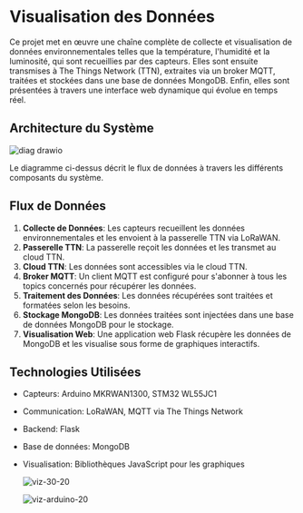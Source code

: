 # Visualisation des Données

Ce projet met en œuvre une chaîne complète de collecte et visualisation de données environnementales telles que la température, l'humidité et la luminosité, qui sont recueillies par des capteurs. Elles sont ensuite transmises à The Things Network (TTN), extraites via un broker MQTT, traitées et stockées dans une base de données MongoDB. Enfin, elles sont présentées à travers une interface web dynamique qui évolue en temps réel. 

## Architecture du Système

![diag drawio](https://github.com/ibra-mboula/IOT-LoRa-LoRaWAN/assets/78673312/f0572552-5ee2-4983-9ea4-94acb3555d19)

Le diagramme ci-dessus décrit le flux de données à travers les différents composants du système.

## Flux de Données

1. **Collecte de Données**: Les capteurs recueillent les données environnementales et les envoient à la passerelle TTN via LoRaWAN.
2. **Passerelle TTN**: La passerelle reçoit les données et les transmet au cloud TTN.
3. **Cloud TTN**: Les données sont accessibles via le cloud TTN.
4. **Broker MQTT**: Un client MQTT est configuré pour s'abonner à tous les topics concernés pour récupérer les données.
5. **Traitement des Données**: Les données récupérées sont traitées et formatées selon les besoins.
6. **Stockage MongoDB**: Les données traitées sont injectées dans une base de données MongoDB pour le stockage.
7. **Visualisation Web**: Une application web Flask récupère les données de MongoDB et les visualise sous forme de graphiques interactifs.

## Technologies Utilisées

- Capteurs: Arduino MKRWAN1300, STM32 WL55JC1
- Communication: LoRaWAN, MQTT via The Things Network
- Backend: Flask
- Base de données: MongoDB
- Visualisation: Bibliothèques JavaScript pour les graphiques

  ![viz-30-20](https://github.com/ibra-mboula/IOT-LoRa-LoRaWAN/assets/78673312/6d3c70f1-a6d3-4c86-9f62-6f71820e7f0f)

  ![viz-arduino-20](https://github.com/ibra-mboula/IOT-LoRa-LoRaWAN/assets/78673312/b1c18b9f-ef73-4fd8-9687-b9af80d04e30)
